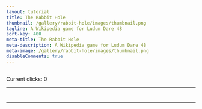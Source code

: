 ```yaml
---
layout: tutorial
title: The Rabbit Hole
thumbnail: /gallery/rabbit-hole/images/thumbnail.png
tagline: A Wikipedia game for Ludum Dare 48
sort-key: 400
meta-title: The Rabbit Hole
meta-description: A Wikipedia game for Ludum Dare 48
meta-image: /gallery/rabbit-hole/images/thumbnail.png
disableComments: true
---
```


<h2 id="level"></h2>
<p id="instructions"></p>
<p id="current-clicks">Current clicks: 0</p>
<p id="history"></p>
<div id="win-level-panel" style="display:none">
  <h2>You reached the end of the rabbit hole! 🎉</h2>
  <button onclick="nextLevel()"><h3>Next rabbit hole 🐇</h3></button>
</div>

<div id="win-game-panel" style="display:none">
  <h2>You beat the game! 🎉🎉🎉</h2>
  <p>Thank you for playing. Consider <a href="https://donate.wikimedia.org/">donating to Wikipedia</a>.</p>
  <button onclick="restart()"><h3>Restart 🐇</h3></button>
</div>

<hr>

<h1 id="article-title"></h1>
<div id="article-container"></div>

<hr>

<script>
class Level {
  constructor(start, goal, par) {
    this.start = start;
    this.goal = goal;
    this.par = par;
  }
}

class Page {
  constructor(id, title = id) {
    this.id = id;
    this.title = title;
  }
}

const levels = [
  // Cat -> Growling -> Polar bear
  new Level(new Page('Cat'), new Page('Polar_bear', 'Polar bear'), 2),
  // Ludum Dare -> Time-lapse_photography -> Cinematography -> Cinematographer
  new Level(new Page('Ludum_Dare', 'Ludum Dare'), new Page('Cinematographer'), 3),
  // JavaScript -> Programming_language -> Algorithm -> Babylonian_mathematics
  new Level(new Page('JavaScript'), new Page('Babylonian_mathematics', 'Babylonian mathematics'), 3),
  // Wikipedia -> Wiki -> Hawaiian_language -> Endangered_language
  new Level(new Page('Wikipedia'), new Page('Endangered_language', 'Endangered language'), 3),
];

let levelIndex = 0;
let currentClicks = 0;
let currentHistory = [];

async function getArticle(pageId, preventHistory){
  if (pageId.includes('#')) {
    pageId = pageId.substring(0, pageId.indexOf('#'));
  }

  document.getElementById('article-title').innerText = 'Loading...';
  document.getElementById('article-container').innerText = 'Loading...';

  const response = await fetch('https://en.wikipedia.org/w/api.php?action=parse&page=' + pageId +
      '&prop=text&formatversion=2&format=json&mobileformat=true&origin=*');
  const json = await response.json();
  const title = json.parse.title;
  const html = json.parse.text;

  const div = document.createElement('div');
  div.innerHTML = html;

  // Handle redirects
  if (html.includes('redirectText')) {
    const link = div.querySelector('a');
    const href = link.getAttribute('href');
    const article = href.substring(6);
    document.getElementById('article-container').innerText = 'Redirecting to ' + article + '...';
    console.log('Redirecting to ' + article);
    getArticle(article);
    return;
  }


  // TODO: handle disambiguation?

  const section = div.querySelector('#mf-section-0');

  // Remove citations
  for(const sup of section.querySelectorAll('sup')){
    sup.remove();
  }

  const outDiv = document.createElement('div');

  // Copy image
  const image = div.querySelector('img');
  if (image) {
    outDiv.appendChild(image);
  }

  // Remove tables (after image because images can be in tables)
  for (const table of section.querySelectorAll('table')) {
    table.remove();
  }

  // Copy paragraphs
  for (const p of section.querySelectorAll('p')) {
    outDiv.appendChild(p);
  }

  // Replace links
  for (const link of outDiv.querySelectorAll('a')) {
    const href = link.getAttribute('href');

    if(!href.startsWith('/wiki/')){
      link.removeAttribute('href');
      continue;
    }

    const article = href.substring(6);

    link.onclick = (event) => {
      articleClicked(article);
      event.preventDefault();
      return false;
    };
    
    link.href = 'https://en.wikipedia.org' + href;
    link.style.fontWeight = 'bold';
  }

  document.getElementById('article-title').innerText = title;
  const articleContainer = document.getElementById('article-container');
  articleContainer.innerHTML = '';
  articleContainer.appendChild(outDiv);

  if (!preventHistory) {
    currentHistory.push(new Page(pageId, title));
    refreshHistory();
  }

  if (title == levels[levelIndex].goal.title) {

    if (levelIndex < levels.length -1) {
      const winLevelPanel = document.getElementById('win-level-panel');
      winLevelPanel.style.display = 'block';
    } else {
      const winGamePanel = document.getElementById('win-game-panel');
      winGamePanel.style.display = 'block';
    }

    document.getElementById('level').scrollIntoView();
  }
}

function refreshHistory() {

  const history = document.getElementById('history');
  history.innerText = 'History: ';

  for(let i = 0; i < currentHistory.length; i++) {
    const link = document.createElement('a');

    link.innerText = currentHistory[i].title;
    link.href = 'https://en.wikipedia.org/wiki/' + currentHistory[i].id;
    link.style.fontWeight = 'bold';

    history.appendChild(link);

    link.onclick = (event) => {
      currentHistory.length = i + 1;
      refreshHistory();
      getArticle(currentHistory[i].id, true);
      currentClicks = i;
      document.getElementById('current-clicks').innerText = 'Current clicks: ' + currentClicks;
      event.preventDefault();
      return false;
    };

    if (i < currentHistory.length -1) {
      history.appendChild(document.createTextNode(' -> '));
    }
  }
}

function articleClicked(article) {
  document.getElementById('level').scrollIntoView();
  currentClicks++;
  document.getElementById('current-clicks').innerText = 'Current clicks: ' + currentClicks;
  getArticle(article);
}

function startLevel(level) {
  document.getElementById('level').innerText = 'Level ' + (levelIndex + 1) + ': ' + level.start.title;
  document.getElementById('instructions').innerHTML =
      'Get from <strong>' + level.start.title + '</strong> to <strong>' + level.goal.title + '</strong> in ' +
      '<strong>' + level.par + '</strong> clicks!';
  getArticle(level.start.id);
}

function nextLevel() {
  document.getElementById('win-level-panel').style.display = 'none';
  levelIndex++;
  currentClicks = 0;
  document.getElementById('current-clicks').innerText = 'Current clicks: ' + currentClicks;
  currentHistory = [];
  refreshHistory();
  startLevel(levels[levelIndex]);
}

function restart() {
  document.getElementById('win-game-panel').style.display = 'none';
  levelIndex = -1;
  nextLevel();
}

startLevel(levels[0]);
</script>